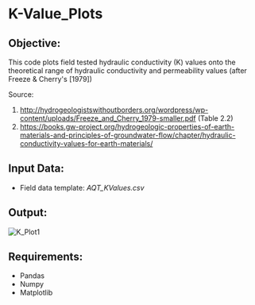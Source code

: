 # K-Value_Plots
## Objective:
This code plots field tested hydraulic conductivity (K) values onto the theoretical range of hydraulic conductivity and permeability values (after Freeze & Cherry's [1979])

Source: 
1) http://hydrogeologistswithoutborders.org/wordpress/wp-content/uploads/Freeze_and_Cherry_1979-smaller.pdf (Table 2.2)
2) https://books.gw-project.org/hydrogeologic-properties-of-earth-materials-and-principles-of-groundwater-flow/chapter/hydraulic-conductivity-values-for-earth-materials/

## Input Data:
* Field data template:  *AQT_KValues.csv*

## Output:
![K_Plot1](https://user-images.githubusercontent.com/82328087/198812473-39ae56eb-57be-4485-868c-bc69d74524db.png)


## Requirements:
* Pandas
* Numpy
* Matplotlib
